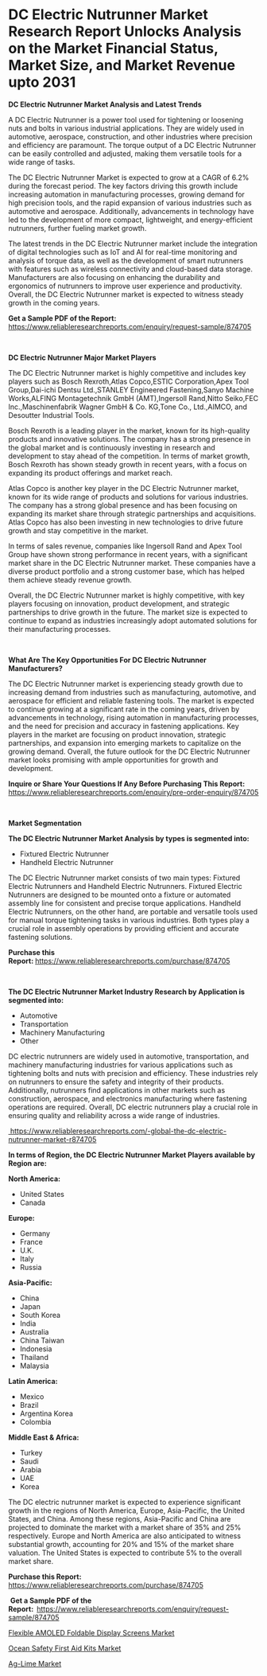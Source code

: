 <p><h1>DC Electric Nutrunner Market Research Report Unlocks Analysis on the Market Financial Status, Market Size, and Market Revenue upto 2031</h1></p><p><strong>DC Electric Nutrunner Market Analysis and Latest Trends</strong></p>
<p><p>A DC Electric Nutrunner is a power tool used for tightening or loosening nuts and bolts in various industrial applications. They are widely used in automotive, aerospace, construction, and other industries where precision and efficiency are paramount. The torque output of a DC Electric Nutrunner can be easily controlled and adjusted, making them versatile tools for a wide range of tasks. </p><p>The DC Electric Nutrunner Market is expected to grow at a CAGR of 6.2% during the forecast period. The key factors driving this growth include increasing automation in manufacturing processes, growing demand for high precision tools, and the rapid expansion of various industries such as automotive and aerospace. Additionally, advancements in technology have led to the development of more compact, lightweight, and energy-efficient nutrunners, further fueling market growth.</p><p>The latest trends in the DC Electric Nutrunner market include the integration of digital technologies such as IoT and AI for real-time monitoring and analysis of torque data, as well as the development of smart nutrunners with features such as wireless connectivity and cloud-based data storage. Manufacturers are also focusing on enhancing the durability and ergonomics of nutrunners to improve user experience and productivity. Overall, the DC Electric Nutrunner market is expected to witness steady growth in the coming years.</p></p>
<p><strong>Get a Sample PDF of the Report:&nbsp;</strong> <a href="https://www.reliableresearchreports.com/enquiry/request-sample/874705">https://www.reliableresearchreports.com/enquiry/request-sample/874705</a></p>
<p>&nbsp;</p>
<p><strong>DC Electric Nutrunner Major Market Players</strong></p>
<p><p>The DC Electric Nutrunner market is highly competitive and includes key players such as Bosch Rexroth,Atlas Copco,ESTIC Corporation,Apex Tool Group,Dai-ichi Dentsu Ltd.,STANLEY Engineered Fastening,Sanyo Machine Works,ALFING Montagetechnik GmbH (AMT),Ingersoll Rand,Nitto Seiko,FEC Inc.,Maschinenfabrik Wagner GmbH & Co. KG,Tone Co., Ltd.,AIMCO, and Desoutter Industrial Tools.</p><p>Bosch Rexroth is a leading player in the market, known for its high-quality products and innovative solutions. The company has a strong presence in the global market and is continuously investing in research and development to stay ahead of the competition. In terms of market growth, Bosch Rexroth has shown steady growth in recent years, with a focus on expanding its product offerings and market reach.</p><p>Atlas Copco is another key player in the DC Electric Nutrunner market, known for its wide range of products and solutions for various industries. The company has a strong global presence and has been focusing on expanding its market share through strategic partnerships and acquisitions. Atlas Copco has also been investing in new technologies to drive future growth and stay competitive in the market.</p><p>In terms of sales revenue, companies like Ingersoll Rand and Apex Tool Group have shown strong performance in recent years, with a significant market share in the DC Electric Nutrunner market. These companies have a diverse product portfolio and a strong customer base, which has helped them achieve steady revenue growth.</p><p>Overall, the DC Electric Nutrunner market is highly competitive, with key players focusing on innovation, product development, and strategic partnerships to drive growth in the future. The market size is expected to continue to expand as industries increasingly adopt automated solutions for their manufacturing processes.</p></p>
<p>&nbsp;</p>
<p><strong>What Are The Key Opportunities For DC Electric Nutrunner Manufacturers?</strong></p>
<p><p>The DC Electric Nutrunner market is experiencing steady growth due to increasing demand from industries such as manufacturing, automotive, and aerospace for efficient and reliable fastening tools. The market is expected to continue growing at a significant rate in the coming years, driven by advancements in technology, rising automation in manufacturing processes, and the need for precision and accuracy in fastening applications. Key players in the market are focusing on product innovation, strategic partnerships, and expansion into emerging markets to capitalize on the growing demand. Overall, the future outlook for the DC Electric Nutrunner market looks promising with ample opportunities for growth and development.</p></p>
<p><strong>Inquire or Share Your Questions If Any Before Purchasing This Report:</strong> <a href="https://www.reliableresearchreports.com/enquiry/pre-order-enquiry/874705">https://www.reliableresearchreports.com/enquiry/pre-order-enquiry/874705</a></p>
<p>&nbsp;</p>
<p><strong>Market Segmentation</strong></p>
<p><strong>The DC Electric Nutrunner Market Analysis by types is segmented into:</strong></p>
<p><ul><li>Fixtured Electric Nutrunner</li><li>Handheld Electric Nutrunner</li></ul></p>
<p><p>The DC Electric Nutrunner market consists of two main types: Fixtured Electric Nutrunners and Handheld Electric Nutrunners. Fixtured Electric Nutrunners are designed to be mounted onto a fixture or automated assembly line for consistent and precise torque applications. Handheld Electric Nutrunners, on the other hand, are portable and versatile tools used for manual torque tightening tasks in various industries. Both types play a crucial role in assembly operations by providing efficient and accurate fastening solutions.</p></p>
<p><strong>Purchase this Report:&nbsp;</strong><a href="https://www.reliableresearchreports.com/purchase/874705">https://www.reliableresearchreports.com/purchase/874705</a></p>
<p>&nbsp;</p>
<p><strong>The DC Electric Nutrunner Market Industry Research by Application is segmented into:</strong></p>
<p><ul><li>Automotive</li><li>Transportation</li><li>Machinery Manufacturing</li><li>Other</li></ul></p>
<p><p>DC electric nutrunners are widely used in automotive, transportation, and machinery manufacturing industries for various applications such as tightening bolts and nuts with precision and efficiency. These industries rely on nutrunners to ensure the safety and integrity of their products. Additionally, nutrunners find applications in other markets such as construction, aerospace, and electronics manufacturing where fastening operations are required. Overall, DC electric nutrunners play a crucial role in ensuring quality and reliability across a wide range of industries.</p></p>
<p><a href="https://www.reliableresearchreports.com/-global-the-dc-electric-nutrunner-market-r874705">&nbsp;https://www.reliableresearchreports.com/-global-the-dc-electric-nutrunner-market-r874705</a></p>
<p><strong>In terms of Region, the DC Electric Nutrunner Market Players available by Region are:</strong></p>
<p>
    <p> <strong> North America: </strong>
        <ul>
            <li>United States</li>
            <li>Canada</li>
        </ul>
        </p> 
    <p> <strong> Europe: </strong>
        <ul>
            <li>Germany</li>
            <li>France</li>
            <li>U.K.</li>
            <li>Italy</li>
            <li>Russia</li>
        </ul>
        </p> 
    <p> <strong> Asia-Pacific: </strong>
        <ul>
            <li>China</li>
            <li>Japan</li>
            <li>South Korea</li>
            <li>India</li>
            <li>Australia</li>
            <li>China Taiwan</li>
            <li>Indonesia</li>
            <li>Thailand</li>
            <li>Malaysia</li>
        </ul>
        </p> 
    <p> <strong> Latin America: </strong>
        <ul>
            <li>Mexico</li>
            <li>Brazil</li>
            <li>Argentina Korea</li>
            <li>Colombia</li>
        </ul>
        </p> 
    <p> <strong> Middle East & Africa: </strong>
        <ul>
            <li>Turkey</li>
            <li>Saudi</li>
            <li>Arabia</li>
            <li>UAE</li>
            <li>Korea</li>
        </ul>
    </p>
    </p>
<p><p>The DC electric nutrunner market is expected to experience significant growth in the regions of North America, Europe, Asia-Pacific, the United States, and China. Among these regions, Asia-Pacific and China are projected to dominate the market with a market share of 35% and 25% respectively. Europe and North America are also anticipated to witness substantial growth, accounting for 20% and 15% of the market share valuation. The United States is expected to contribute 5% to the overall market share.</p></p>
<p><strong>Purchase this Report: </strong><a href="https://www.reliableresearchreports.com/purchase/874705">https://www.reliableresearchreports.com/purchase/874705</a></p>
<p>&nbsp;<strong>Get a Sample PDF of the Report:&nbsp;&nbsp;</strong><a href="https://www.reliableresearchreports.com/enquiry/request-sample/874705">https://www.reliableresearchreports.com/enquiry/request-sample/874705</a></p>
<p><strong></strong></p>
<p><p><a href="https://medium.com/@samirmayert184/strategic-insights-into-global-flexible-amoled-foldable-display-screens-market-trends-2024-93557d679e47">Flexible AMOLED Foldable Display Screens Market</a></p><p><a href="https://github.com/hlspriggs/Market-Research-Report-List-1/blob/main/ocean-safety-first-aid-kits-market.md">Ocean Safety First Aid Kits Market</a></p><p><a href="https://medium.com/@kathleenjacksond65/global-ag-lime-market-is-projected-to-grow-at-a-cagr-of-8-1-forcasted-for-period-from-2024-to-2031-6265d8f56c8a">Ag-Lime Market</a></p></p>